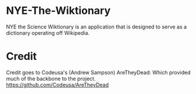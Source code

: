 NYE-The-Wiktionary
==================

NYE the Science Wiktionary is an application that is designed to serve as a dictionary operating off Wikipedia.


Credit
==================
Credit goes to Codeusa's (Andrew Sampson) AreTheyDead: Which provided much of the backbone to the project. https://github.com/Codeusa/AreTheyDead
